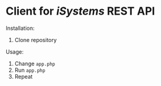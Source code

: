 # Client for *iSystems* REST API

Installation:
1. Clone repository

Usage:
1. Change `app.php`
2. Run `app.php`
3. Repeat